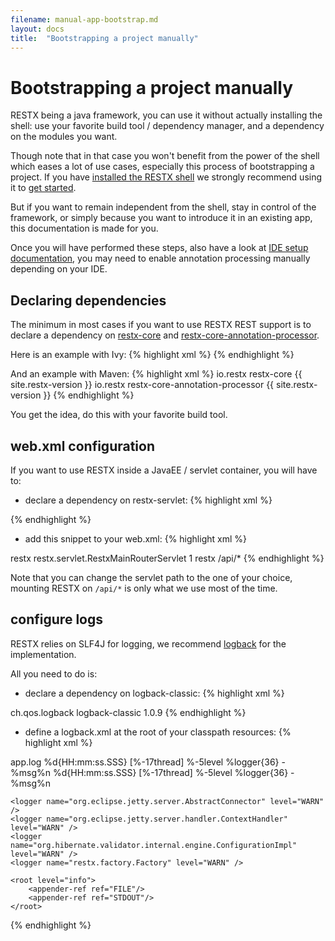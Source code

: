```yaml
---
filename: manual-app-bootstrap.md
layout: docs
title:  "Bootstrapping a project manually"
---
```

# Bootstrapping a project manually
RESTX being a java framework, you can use it without actually installing the shell: use your favorite build tool / dependency manager, and a dependency on the modules you want.

Though note that in that case you won't benefit from the power of the shell which eases a lot of use cases, especially this process of bootstrapping a project. If you have [installed the RESTX shell](install.html) we strongly recommend using it to [get started](getting-started.html).

But if you want to remain independent from the shell, stay in control of the framework, or simply because you want to introduce it in an existing app, this documentation is made for you.

Once you will have performed these steps, also have a look at [IDE setup documentation](ide.html), you may need to enable annotation processing manually depending on your IDE.

## Declaring dependencies 

The minimum in most cases if you want to use RESTX REST support is to declare a dependency on [restx-core](http://search.maven.org/#search%7Cga%7C1%7Ca%3A%22restx-core%22) and [restx-core-annotation-processor](http://search.maven.org/#search%7Cga%7C1%7Ca%3A%22restx-core-annotation-processor%22).

Here is an example with Ivy:
{% highlight xml %}
<dependency org="io.restx" name="restx-core" rev="{{ site.restx-version }}" />
<dependency org="io.restx" name="restx-core-annotation-processor" rev="{{ site.restx-version }}" />
{% endhighlight %}

And an example with Maven:
{% highlight xml %}
<dependency>
    <groupId>io.restx</groupId>
    <artifactId>restx-core</artifactId>
    <version>{{ site.restx-version }}</version>
</dependency>
<dependency>
    <groupId>io.restx</groupId>
    <artifactId>restx-core-annotation-processor</artifactId>
    <version>{{ site.restx-version }}</version>
</dependency>
{% endhighlight %}

You get the idea, do this with your favorite build tool.

## web.xml configuration

If you want to use RESTX inside a JavaEE / servlet container, you will have to:

- declare a dependency on restx-servlet:
{% highlight xml %}
<dependency org="io.restx" name="restx-servlet" rev="{{ site.restx-version }}" />
{% endhighlight %}

- add this snippet to your web.xml:
{% highlight xml %}
<servlet>
    <servlet-name>restx</servlet-name>
    <servlet-class>restx.servlet.RestxMainRouterServlet</servlet-class>
    <load-on-startup>1</load-on-startup>
</servlet>
<servlet-mapping>
    <servlet-name>restx</servlet-name>
    <url-pattern>/api/*</url-pattern>
</servlet-mapping>
{% endhighlight %}

Note that you can change the servlet path to the one of your choice, mounting RESTX on `/api/*` is only what we use most of the time.

## configure logs

RESTX relies on SLF4J for logging, we recommend [logback](http://logback.qos.ch/) for the implementation.

All you need to do is:

- declare a dependency on logback-classic:
{% highlight xml %}
<dependency>
    <groupId>ch.qos.logback</groupId>
    <artifactId>logback-classic</artifactId>
    <version>1.0.9</version>
</dependency>
{% endhighlight %}

- define a logback.xml at the root of your classpath resources:
{% highlight xml %}
<configuration>
    <appender name="FILE" class="ch.qos.logback.core.FileAppender">
        <file>app.log</file>
        <encoder>
            <pattern>%d{HH:mm:ss.SSS} [%-17thread] %-5level %logger{36} - %msg%n</pattern>
        </encoder>
    </appender>
    <appender name="STDOUT" class="ch.qos.logback.core.ConsoleAppender">
        <encoder>
            <pattern>%d{HH:mm:ss.SSS} [%-17thread] %-5level %logger{36} - %msg%n</pattern>
        </encoder>
    </appender>

    <logger name="org.eclipse.jetty.server.AbstractConnector" level="WARN" />
    <logger name="org.eclipse.jetty.server.handler.ContextHandler" level="WARN" />
    <logger name="org.hibernate.validator.internal.engine.ConfigurationImpl" level="WARN" />
    <logger name="restx.factory.Factory" level="WARN" />

    <root level="info">
        <appender-ref ref="FILE"/>
        <appender-ref ref="STDOUT"/>
    </root>
</configuration>
{% endhighlight %}

